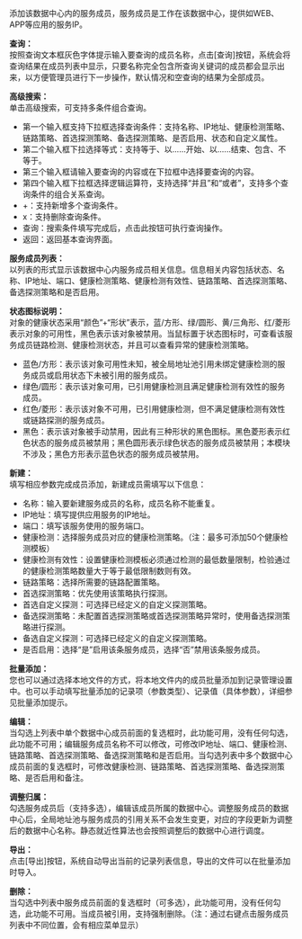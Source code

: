 添加该数据中心内的服务成员，服务成员是工作在该数据中心，提供如WEB、APP等应用的服务IP。

**查询：**  
按照查询文本框灰色字体提示输入要查询的成员名称，点击[查询]按钮，系统会将查询结果在成员列表中显示，只要名称完全包含所查询关键词的成员都会显示出来，以方便管理员进行下一步操作，默认情况和空查询的结果为全部成员。

**高级搜索：**  
单击高级搜索，可支持多条件组合查询。
- 第一个输入框支持下拉框选择查询条件：支持名称、IP地址、健康检测策略、链路策略、首选探测策略、备选探测策略、是否启用、状态和自定义属性。  
- 第二个输入框下拉选择等式：支持等于、以......开始、以......结束、包含、不等于。  
- 第三个输入框请输入要查询的内容或在下拉框中选择要查询的内容。  
- 第四个输入框下拉框选择逻辑运算符，支持选择“并且”和“或者”，支持多个查询条件的组合关系查询。  
- +：支持新增多个查询条件。  
- x：支持删除查询条件。  
- 查询：搜索条件填写完成后，点击此按钮可执行查询操作。  
- 返回：返回基本查询界面。

**服务成员列表：**  
以列表的形式显示该数据中心内服务成员相关信息。信息相关内容包括状态、名称、IP地址、端口、健康检测策略、健康检测有效性、链路策略、首选探测策略、备选探测策略和是否启用。

**状态图标说明：**  
对象的健康状态采用“颜色”+“形状”表示，蓝/方形、绿/圆形、黄/三角形、红/菱形表示对象的可用性，黑色表示该对象被禁用。当鼠标置于状态图标时，可查看该服务成员链路检测、健康检测状态，并且可以查看异常的健康检测策略。  
- 蓝色/方形：表示该对象可用性未知，被全局地址池引用未绑定健康检测的服务成员或启用状态下未被引用的服务成员。  
- 绿色/圆形：表示该对象可用，已引用健康检测且满足健康检测有效性的服务成员。  
- 红色/菱形：表示该对象不可用，已引用健康检测，但不满足健康检测有效性或链路探测的服务成员。  
- 黑色：表示该对象被手动禁用，因此有三种形状的黑色图标。黑色菱形表示红色状态的服务成员被禁用；黑色圆形表示绿色状态的服务成员被禁用；本模块不涉及；黑色方形表示蓝色状态的服务成员被禁用。

**新建：**  
填写相应参数完成成员添加，新建成员需填写以下信息：  
- 名称：输入要新建服务成员的名称，成员名称不能重复。  
- IP地址：填写提供应用服务的IP地址。  
- 端口：填写该服务使用的服务端口。  
- 健康检测：选择服务成员对应的健康检测策略。（注：最多可添加50个健康检测模板）  
- 健康检测有效性：设置健康检测模板必须通过检测的最低数量限制，检验通过的健康检测策略数量大于等于最低限制数则有效。  
- 链路策略：选择所需要的链路配置策略。  
- 首选探测策略：优先使用该策略执行探测。  
- 首选自定义探测：可选择已经定义的自定义探测策略。  
- 备选探测策略：未配置首选探测策略或首选探测策略异常时，使用备选探测策略进行探测。  
- 备选自定义探测：可选择已经定义的自定义探测策略。  
- 是否启用：选择“是”启用该条服务成员，选择“否”禁用该条服务成员。

**批量添加：**  
您也可以通过选择本地文件的方式，将本地文件内的成员批量添加到记录管理设置中。也可以手动填写批量添加的记录项（参数类型）、记录值（具体参数），详细参见批量添加提示。

**编辑：**  
当勾选上列表中单个数据中心成员前面的复选框时，此功能可用，没有任何勾选，此功能不可用；编辑服务成员名称不可以修改，可修改IP地址、端口、健康检测、链路策略、首选探测策略、备选探测策略和是否启用。当勾选列表中多个数据中心成员前面的复选框时，可修改健康检测、链路策略、首选探测策略、备选探测策略、是否启用和备注。

**调整归属：**  
勾选服务成员后（支持多选），编辑该成员所属的数据中心。调整服务成员的数据中心后，全局地址池与服务成员的引用关系不会发生变更，对应的字段更新为调整后的数据中心名称。静态就近性算法也会按照调整后的数据中心进行调度。

**导出：**  
点击[导出]按钮，系统自动导出当前的记录列表信息，导出的文件可以在批量添加时导入。

**删除：**  
当勾选中列表中服务成员前面的复选框时（可多选），此功能可用，没有任何勾选，此功能不可用。当成员被引用，支持强制删除。（注：通过右键点击服务成员列表中不同位置，会有相应菜单显示）
